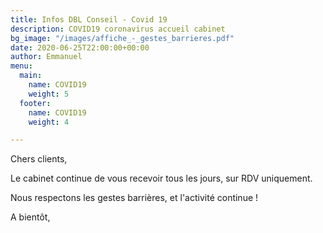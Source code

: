```yaml
---
title: Infos DBL Conseil - Covid 19
description: COVID19 coronavirus accueil cabinet
bg_image: "/images/affiche_-_gestes_barrieres.pdf"
date: 2020-06-25T22:00:00+00:00
author: Emmanuel
menu:
  main:
    name: COVID19
    weight: 5
  footer:
    name: COVID19
    weight: 4

---
```

Chers clients,

Le cabinet continue de vous recevoir tous les jours, sur RDV uniquement.

Nous respectons les gestes barrières, et l'activité continue !

A bientôt,